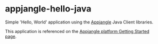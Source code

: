 appjangle-hello-java
====================

Simple 'Hello, World' application using the [Appjangle](http://appjangle.com) Java Client libraries.

This application is referenced on the [Appjangle platform Getting Started page](http://appjangle.com/build#gettingStarted).

